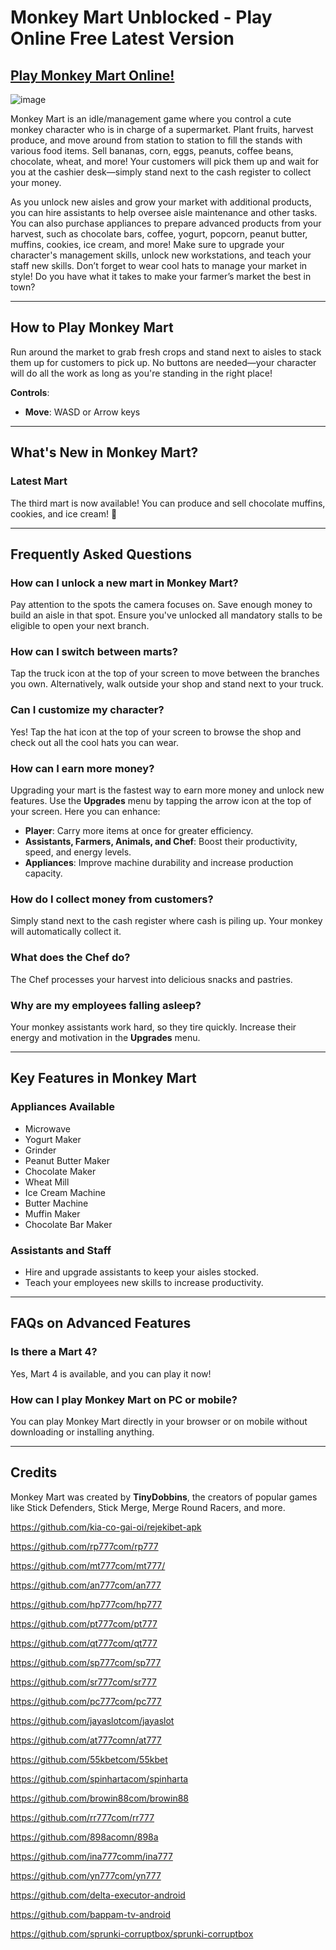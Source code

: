 # Monkey Mart Unblocked - Play Online Free Latest Version

## [Play Monkey Mart Online!](https://apkitech.com/monkey-mart/)

![image](https://github.com/user-attachments/assets/9d1605bf-b667-427a-b93e-1c97bb16f408)

Monkey Mart is an idle/management game where you control a cute monkey character who is in charge of a supermarket. Plant fruits, harvest produce, and move around from station to station to fill the stands with various food items. Sell bananas, corn, eggs, peanuts, coffee beans, chocolate, wheat, and more! Your customers will pick them up and wait for you at the cashier desk—simply stand next to the cash register to collect your money.  

As you unlock new aisles and grow your market with additional products, you can hire assistants to help oversee aisle maintenance and other tasks. You can also purchase appliances to prepare advanced products from your harvest, such as chocolate bars, coffee, yogurt, popcorn, peanut butter, muffins, cookies, ice cream, and more! Make sure to upgrade your character's management skills, unlock new workstations, and teach your staff new skills. Don’t forget to wear cool hats to manage your market in style! Do you have what it takes to make your farmer’s market the best in town?

---

## **How to Play Monkey Mart**

Run around the market to grab fresh crops and stand next to aisles to stack them up for customers to pick up. No buttons are needed—your character will do all the work as long as you're standing in the right place!

**Controls**:  
- **Move**: WASD or Arrow keys

---

## **What's New in Monkey Mart?**

### **Latest Mart**  
The third mart is now available! You can produce and sell chocolate muffins, cookies, and ice cream! 🎉  

---

## **Frequently Asked Questions**

### **How can I unlock a new mart in Monkey Mart?**  
Pay attention to the spots the camera focuses on. Save enough money to build an aisle in that spot. Ensure you've unlocked all mandatory stalls to be eligible to open your next branch.

### **How can I switch between marts?**  
Tap the truck icon at the top of your screen to move between the branches you own. Alternatively, walk outside your shop and stand next to your truck.

### **Can I customize my character?**  
Yes! Tap the hat icon at the top of your screen to browse the shop and check out all the cool hats you can wear.

### **How can I earn more money?**  
Upgrading your mart is the fastest way to earn more money and unlock new features. Use the **Upgrades** menu by tapping the arrow icon at the top of your screen. Here you can enhance:

- **Player**: Carry more items at once for greater efficiency.
- **Assistants, Farmers, Animals, and Chef**: Boost their productivity, speed, and energy levels.
- **Appliances**: Improve machine durability and increase production capacity.

### **How do I collect money from customers?**  
Simply stand next to the cash register where cash is piling up. Your monkey will automatically collect it.

### **What does the Chef do?**  
The Chef processes your harvest into delicious snacks and pastries.

### **Why are my employees falling asleep?**  
Your monkey assistants work hard, so they tire quickly. Increase their energy and motivation in the **Upgrades** menu.

---

## **Key Features in Monkey Mart**

### **Appliances Available**
- Microwave
- Yogurt Maker
- Grinder
- Peanut Butter Maker
- Chocolate Maker
- Wheat Mill
- Ice Cream Machine
- Butter Machine
- Muffin Maker
- Chocolate Bar Maker

### **Assistants and Staff**
- Hire and upgrade assistants to keep your aisles stocked.
- Teach your employees new skills to increase productivity.

---

## **FAQs on Advanced Features**

### **Is there a Mart 4?**
Yes, Mart 4 is available, and you can play it now!

### **How can I play Monkey Mart on PC or mobile?**
You can play Monkey Mart directly in your browser or on mobile without downloading or installing anything.

---

## **Credits**

Monkey Mart was created by **TinyDobbins**, the creators of popular games like Stick Defenders, Stick Merge, Merge Round Racers, and more.


https://github.com/kia-co-gai-oi/rejekibet-apk

https://github.com/rp777com/rp777

https://github.com/mt777com/mt777/

https://github.com/an777com/an777

https://github.com/hp777com/hp777

https://github.com/pt777com/pt777

https://github.com/qt777com/qt777

https://github.com/sp777com/sp777

https://github.com/sr777com/sr777

https://github.com/pc777com/pc777

https://github.com/jayaslotcom/jayaslot

https://github.com/at777comn/at777

https://github.com/55kbetcom/55kbet

https://github.com/spinhartacom/spinharta

https://github.com/browin88com/browin88

https://github.com/rr777com/rr777

https://github.com/898acomn/898a

https://github.com/ina777comm/ina777

https://github.com/yn777com/yn777

https://github.com/delta-executor-android

https://github.com/bappam-tv-android

https://github.com/sprunki-corruptbox/sprunki-corruptbox
